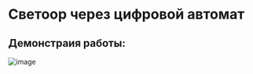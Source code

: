 # Светоор через цифровой автомат 

## Демонстраия работы:
![image](https://github.com/user-attachments/assets/663a624b-74f2-4905-9a7b-13d4fad7e4c0)
